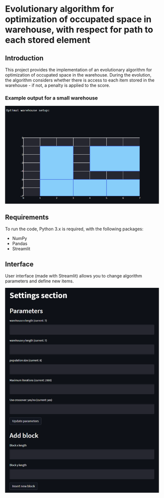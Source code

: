 # Evolutionary algorithm for optimization of occupated space in warehouse, with respect for path to each stored element 

## Introduction
This project provides the implementation of an evolutionary algorithm for optimization of occupated space in the warehouse. During the evolution, the algorithm considers whether there is access to each item stored in the warehouse - if not, a penalty is applied to the score.

### Example output for a small warehouse 

![first_example](docs/images/small_output_warehouse.png)

## Requirements

To run the code, Python 3.x is required, with the following packages:

* NumPy
* Pandas
* Streamlit 

## Interface 

User interface (made with Streamlit) allows you to change algorithm parameters and define new items.  

![first_example](docs/images/settings.png)